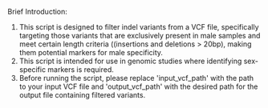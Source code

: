 Brief Introduction:

1. This script is designed to filter indel variants from a VCF file, specifically targeting those variants that are exclusively present in male samples and meet certain length criteria ((insertions and deletions > 20bp), making them potential markers for male specificity.
2. This script is intended for use in genomic studies where identifying sex-specific markers is required. 
3. Before running the script, please replace 'input_vcf_path' with the path to your input VCF file and 'output_vcf_path' with the desired path for the output file containing filtered variants.
